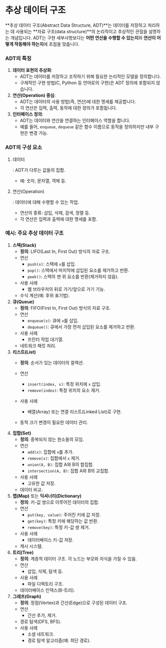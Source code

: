 # 추상 데이터 구조

**추상 데이터 구조(Abstract Data Structure, ADT)**는 데이터를 저장하고 처리하는 데 사용되는 **자료 구조(data structure)**의 논리적이고 추상적인 관점을 설명하는 개념입니다. ADT는 구현 세부사항보다는 **어떤 연산을 수행할 수 있는지**와 **연산이 어떻게 작동해야 하는지**에 초점을 맞춥니다.


### ADT의 특징

1. **데이터 표현의 추상화**:
   - ADT는 데이터를 저장하고 조작하기 위해 필요한 논리적인 모델을 정의합니다.
   - 구체적인 구현 방법(C, Python 등 언어로의 구현)은 ADT 정의에 포함되지 않습니다.
2. **연산(Operation) 중심**:
   - ADT는 데이터의 사용 방법(즉, 연산)에 대한 명세를 제공합니다.
   - 각 연산은 입력, 출력, 동작에 대한 정의가 포함됩니다.
3. **인터페이스 정의**:
   - ADT는 데이터와 연산을 연결하는 인터페이스 역할을 합니다.
   - 예를 들어, `enqueue`, `dequeue` 같은 함수 이름으로 동작을 정의하지만 내부 구현은 변경 가능.


### ADT의 구성 요소

1. 데이터

   : ADT가 다루는 값들의 집합.

   - 예: 숫자, 문자열, 객체 등.

2. 연산(Operation)

   : 데이터에 대해 수행할 수 있는 작업.

   - 연산의 종류: 삽입, 삭제, 검색, 정렬 등.
   - 각 연산은 입력과 출력에 대한 명세를 포함.


### 예시: 주요 추상 데이터 구조

1. **스택(Stack)**
   - **정의**: LIFO(Last In, First Out) 방식의 자료 구조.
   - 연산
     - `push(x)`: 스택에 `x`를 삽입.
     - `pop()`: 스택에서 마지막에 삽입된 요소를 제거하고 반환.
     - `peek()`: 스택의 맨 위 요소를 반환(제거하지 않음).
   - 사용 사례
     - 웹 브라우저의 뒤로 가기/앞으로 가기 기능.
   - 수식 계산(예: 후위 표기법).
2. **큐(Queue)**
   - **정의**: FIFO(First In, First Out) 방식의 자료 구조.
   - 연산
     - `enqueue(x)`: 큐에 `x`를 삽입.
     - `dequeue()`: 큐에서 가장 먼저 삽입된 요소를 제거하고 반환.
   - 사용 사례
     - 프린터 작업 대기열.
   - 네트워크 패킷 처리.
3. **리스트(List)**
   - **정의**: 순서가 있는 데이터의 컬렉션.
   - 연산

     - `insert(index, x)`: 특정 위치에 `x` 삽입.
     - `remove(index)`: 특정 위치의 요소 제거.
   - 사용 사례
     - 배열(Array) 또는 연결 리스트(Linked List)로 구현.
   - 동적 크기 변경이 필요한 데이터 관리.
4. **집합(Set)**
   - **정의**: 중복되지 않는 원소들의 모임.
   - 연산
     - `add(x)`: 집합에 `x`를 추가.
     - `remove(x)`: 집합에서 `x` 제거.
     - `union(A, B)`: 집합 A와 B의 합집합.
     - `intersection(A, B)`: 집합 A와 B의 교집합.
   - 사용 사례
     - 고유한 값 저장.
   - 데이터 비교.
5. **맵(Map)** 또는 **딕셔너리(Dictionary)**
   - **정의**: 키-값 쌍으로 이루어진 데이터의 집합.
   - 연산
     - `put(key, value)`: 주어진 키에 값 저장.
     - `get(key)`: 특정 키에 해당하는 값 반환.
     - `remove(key)`: 특정 키-값 쌍 제거.
   - 사용 사례
     - 데이터베이스 키-값 저장.
   - 캐시 시스템.
6. **트리(Tree)**
   - **정의**: 계층적 데이터 구조. 각 노드는 부모와 자식을 가질 수 있음.
   - 연산
     - 삽입, 삭제, 탐색 등.
   - 사용 사례
     - 파일 디렉토리 구조.
   - 데이터베이스 인덱스(B-트리).
7. **그래프(Graph)**
   - **정의**: 정점(Vertex)과 간선(Edge)으로 구성된 데이터 구조.
   - 연산
     - 간선 추가, 제거.
   - 경로 탐색(DFS, BFS).
   - 사용 사례
     - 소셜 네트워크.
     - 경로 탐색 알고리즘(예: 최단 경로).
